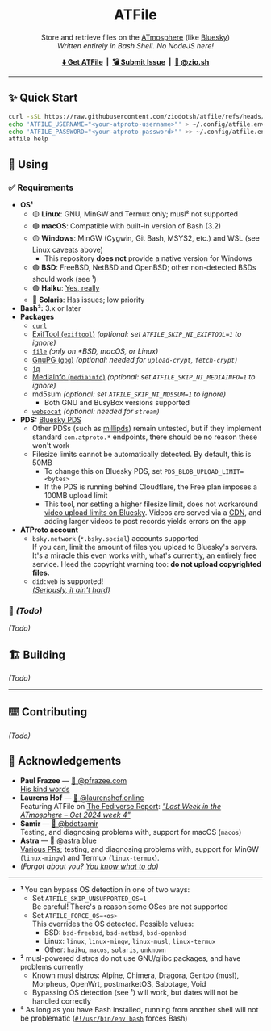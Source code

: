 <h1 align="center">
    ATFile
</h1>

<p align="center">
    Store and retrieve files on the <a href="https://atproto.com/">ATmosphere</a> (like <a href="https://bsky.app">Bluesky</a>)<br />
    <em>Written entirely in Bash Shell. No <span title="Deno is pretty cool tho">NodeJS</span> here!</em>
</p>

<p align="center">
    <strong>
        <a href="https://github.com/electricduck/atfile/releases/latest">⬇️ Get ATFile</a> &nbsp;|&nbsp;
        <a href="https://github.com/electricduck/atfile/issues/new">💣 Submit Issue</a> &nbsp;|&nbsp;
        <a href="https://bsky.app/profile/did:web:zio.sh"> 🦋 @zio.sh</a>
    </strong>
</p>

<hr />

## ✨ Quick Start

```sh
curl -sSL https://raw.githubusercontent.com/ziodotsh/atfile/refs/heads/main/atfile-install.sh | bash
echo 'ATFILE_USERNAME="<your-atproto-username>"' > ~/.config/atfile.env  # e.g. alice.bsky.social, did:plc:vdjlpwlhbnug4fnjodwr3vzh
echo 'ATFILE_PASSWORD="<your-atproto-password>"' >> ~/.config/atfile.env
atfile help
```

## 👀 Using

### ✅ Requirements

* **OS¹**
    * 🟡 **Linux**: GNU, MinGW and Termux only; musl² not supported
    * 🟢 **macOS**: Compatible with built-in version of Bash (3.2)
    * 🟡 **Windows**: MinGW (Cygwin, Git Bash, MSYS2, etc.) and WSL (see Linux caveats above)
        * This repository **does not** provide a native version for Windows
    * 🟢 **BSD**: FreeBSD, NetBSD and OpenBSD; other non-detected BSDs should work (see ¹)
    * 🟢 **Haiku**: [Yes, really](https://bsky.app/profile/did:plc:kv7sv4lynbv5s6gdhn5r5vcw/post/3lboqznyqgs26)
    * 🔴 **Solaris**: <span title="Don't we all?">Has issues</span>; low priority
* **Bash³:** 3.x or later
* **Packages**
    * [`curl`](https://curl.se)
    * [ExifTool (`exiftool`)](https://exiftool.org) _(optional: set `ATFILE_SKIP_NI_EXIFTOOL=1` to ignore)_
    * [`file`](https://www.darwinsys.com/file) _(only on *BSD, macOS, or Linux)_
    * [GnuPG (`gpg`)](https://gnupg.org) _(optional: needed for `upload-crypt`, `fetch-crypt`)_
    * [`jq`](https://jqlang.github.io/jq)
    * [MediaInfo (`mediainfo`)](https://mediaarea.net/en/MediaInfo) _(optional: set `ATFILE_SKIP_NI_MEDIAINFO=1` to ignore)_
    * md5sum _(optional: set `ATFILE_SKIP_NI_MD5SUM=1` to ignore)_
        * Both GNU and BusyBox versions supported
    * [`websocat`](https://github.com/vi/websocat) _(optional: needed for `stream`)_
* **PDS:** [Bluesky PDS](https://github.com/bluesky-social/pds)
    * Other PDSs (such as [millipds](https://github.com/DavidBuchanan314/millipds)) remain untested, but if they implement standard `com.atproto.*` endpoints, there should be no reason these won't work
    * Filesize limits cannot be automatically detected. By default, this is 50MB
        * To change this on Bluesky PDS, set `PDS_BLOB_UPLOAD_LIMIT=<bytes>`
        * If the PDS is running behind Cloudflare, the Free plan imposes a 100MB upload limit
        * This tool, nor setting a higher filesize limit, does not workaround [video upload limits on Bluesky](https://bsky.social/about/blog/09-11-2024-video). Videos are served via a [CDN](https://video.bsky.app), and adding larger videos to post records yields errors on the app
* **ATProto account**
    * `bsky.network` (`*.bsky.social`) accounts supported<br />If you can, limit the amount of files you upload to Bluesky's servers. It's a miracle this even works with, what's currently, an entirely free service. Heed the copyright warning too: **do not upload copyrighted files.**
    * `did:web` is supported!<br ><em><a href="https://bsky.app/profile/did:web:didd.uk/post/3lccdv7uvjs2o">(Seriously, it ain't hard)</a></em>

### 🤔 _(Todo)_

_(Todo)_

## 🏗️ Building

_(Todo)_

---

## ⌨️ Contributing

_(Todo)_

## 🤝 Acknowledgements

* **Paul Frazee** &mdash; [🦋 @pfrazee.com](https://bsky.app/profile/did:plc:ragtjsm2j2vknwkz3zp4oxrd)<br /><a href="https://bsky.app/profile/did:plc:ragtjsm2j2vknwkz3zp4oxrd/post/3l63zzvthqj2o">His kind words</a>
* **Laurens Hof** &mdash; [🦋 @laurenshof.online](https://bsky.app/profile/did:plc:mdjhvva6vlrswsj26cftjttd)<br />Featuring ATFile on [The Fediverse Report](https://fediversereport.com): _["Last Week in the ATmosphere – Oct 2024 week 4"](https://fediversereport.com/last-week-in-the-atmosphere-oct-2024-week-4/)_
* **Samir** &mdash; [🐙 @bdotsamir](https://github.com/bdotsamir)<br />Testing, and diagnosing problems with, support for macOS (`macos`)
* **Astra** &mdash; [🦋 @astra.blue](https://bsky.app/profile/did:plc:ejy6lkhb72rxvkk57tnrmpjl)<br />[Various PRs](https://github.com/ziodotsh/atfile/pulls?q=is%3Apr+author%3Aastravexton); testing, and diagnosing problems with, support for MinGW (`linux-mingw`) and Termux (`linux-termux`).
* _(Forgot about you? [You know what to do](https://github.com/ziodotsh/atfile/compare))_

---

* **¹** You can bypass OS detection in one of two ways:
    * Set `ATFILE_SKIP_UNSUPPORTED_OS=1`<br />Be careful! There's a reason some OSes are not supported
    * Set `ATFILE_FORCE_OS=<os>`<br />This overrides the OS detected. Possible values:
       * BSD: `bsd-freebsd`, `bsd-netbsd`, `bsd-openbsd`
       * Linux: `linux`, `linux-mingw`, `linux-musl`, `linux-termux`
       * Other: `haiku`, `macos`, `solaris`, `unknown`
* **²** musl-powered distros do not use GNU/glibc packages, and have problems currently
    * Known musl distros: Alpine, Chimera, Dragora, Gentoo (musl), Morpheus, OpenWrt, postmarketOS, Sabotage, Void
    * Bypassing OS detection (see ¹) will work, but dates will not be handled correctly
* **³** As long as you have Bash installed, running from another shell will not be problematic ([`#!/usr/bin/env bash`](https://github.com/ziodotsh/atfile/blob/main/atfile.sh#L1) forces Bash)
